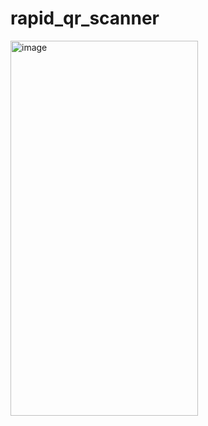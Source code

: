 # rapid_qr_scanner

<img width="300" height="600" alt="image" src="https://github.com/user-attachments/assets/f1f58296-8c9c-4245-b3a4-801dfdf22f31" />

